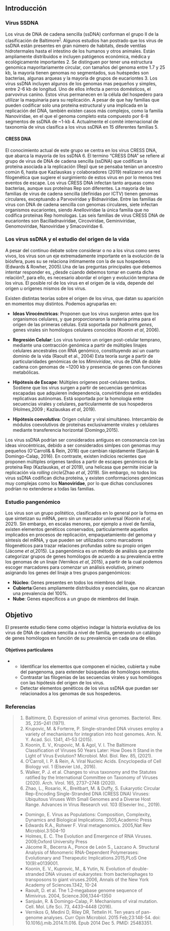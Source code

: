 
## Introducción 

### Virus SSDNA 


Los virus de DNA de cadena sencilla (ssDNA) conforman el grupo II de la clasificación de Baltimore<sup>[1](#referencias)⁠</sup>. Algunos estudios han postrado que los virus de ssDNA están presentes en gran número de habitats, desde ventilas hidrotermales hasta el intestino de los humanos y otros animales.  Están ampliamente distribuidos e incluyen patógenos económica, médica y ecológicamente importantes 2⁠. Se distinguen por tener una estructura genomica mayoritariamente circular, con tamaños del genoma entre 1.7 y 25 kb, la mayoría tienen genomas no segmentados, sus huéspedes son bacterias, algunas arqueas y la mayoría de grupos de eucariontes 3⁠. Los virus ssDNA incluyen algunos de los genomas mas pequeños y simples, entre 2-6 kb de longitud. Uno de ellos infecta a perros domésticos, el parvovirus canino. Estos virus permanecen en la célula del hospedero para utilizar la maquinaria para su replicación. A pesar de que hay familias que pueden codificar solo una proteína estructural y una implicada en la replicación del DNA,  también existen casos más complejos, como la familia Nanoviridae, en el que el genoma completo esta compuesto por 6-8 segmentos de ssDNA de ~1-kb 4⁠. Actualmente el comité internacional de taxonomía de virus clasifica a los virus ssDNA en 15 diferentes familias 5⁠.

#### CRESS DNA 

El conocimiento actual de este grupo se centra en los virus CRESS DNA, que abarca la mayoría de los ssDNA 6. El termino “CRESS DNA” se refiere al grupo de virus de DNA de cadena sencilla (ssDNA) que codifican la proteína asociada a la replicación (Rep) que se pensaba tenían un ancestro común 6⁠, hasta que Kazlauskas y colaboradores (2019) realizaron una red filogenética que sugiere el surgimiento de estos virus en por lo menos tres eventos de escape. Los virus CRESS DNA infectan tanto arqueas como bacterias, aunque sus proteínas Rep son diferentes.  La mayoría de las familias de virus de cadena sencilla (definidas por ICTV) tienen genomas circulares, exceptuando a Parvoviridae y Bidnaviridae. Entre las familias de virus con DNA de cadena sencilla con genomas circulares, siete infectan organismos eucariontes, siendo Anelloviridae la única familia que no codifica proteínas Rep homologas. Las seis familias de virus CRESS DNA de eucariontes son Bacilladnaviridae, Circoviridae, Geminiviridae, Genomoviridae, Nanoviridae y Smacoviridae 6⁠.  







### Los virus ssDNA y el estudio del origen de la vida

A pesar del continuo debate sobre considerar o no a los virus como seres vivos, los virus son un eje extremadamente importante en la evolución de la biósfera, pues su se relaciona íntimamente con la de sus hospederos (Edwards & Rowher, 2005).Una de las preguntas principales que debemos intentar responder es, ¿desde cúando debemos tomar en cuenta dicha relación?, para ello, es necesario abordar el origen y evolución temprana de los virus. El posible rol de los virus en el origen de la vida, depende del origen u orígenes mismos de los virus.

Existen distintas teorías sobre el origen de los virus, que datan su aparición en momentos muy distintos. Podemos agruparlas en:

- **Ideas Virocénctricas**: Proponen que los virus surgieron antes que los organismos celulares, y que proporcionaron la materia prima para el origen de las primeras células. Está soportada por *hallmark genes*, genes virales sin homólogos celulares conocidos (Koonin *et al*, 2006).

- **Regresión Celular**: Los virus tuvieron un origen post-celular temprano, mediante una contracción genómica a partir de múltiples linajes celulares ancestrales con RNA genómico, constituyendo así un cuarto dominio de la vida (Raoult  et al., 2004) Esta teoría surge a partir de particularidades genómicas de los *Mimiviridae*, virus de DNA de doble cadena con genomas de ~1200 kb y presencia de genes con funciones metabólicas.

- **Hipótesis de Escape**: Múltiples orígenes post-celulares tardíos. Sostiene que los virus surgen a partir de secuencias genómicas escapadas que adquieren independencia, convirtiéndose en entidades replicativas autónomas. Está soportada por la homología entre secuencias virales y celulares, particularmente de sus hospederos (Holmes,2009 ; Kazlauskas *et al*, 2019).

- **Hipótesis coevolutiva**: Origen celular y viral simultáneo. Intercambio de módulos coevolutivos de proteínas exclusivamente virales y celulares mediante transferencia horizontal (Domingo,2015).

Los virus ssDNA podrían ser considerados antiguos en consonancia con las ideas virocéntricas, debido a ser considerados simlpes con genomas muy pequeños (O'Carroll& & Rein, 2016) que cambian rápidamente (Sanjuán & Domingo-Calap, 2016). En contraste, existen indicios recientes que proponen múltiples orígenes tardíos a partir de escapes genómicos de la proteína Rep (Kazlauskas, *et al* 2019), una helicasa que permite iniciar la replicación vía *rolling circle*(Zhao *et al*, 2019). Sin embargo, no todos los virus ssDNA codifican dicha proteína, y existen conformaciones genómicas muy complejas como los **Nanoviridae**, por lo que dichas conclusiones podrían no extenderse a todas las familias.

### Estudio pangenómico

Los virus son un grupo politético, clasificados en lo general por la forma en que sintetizan su mRNA, pero sin un marcador universal (Koonin *et al*, 2021). Sin embargo, en escalas menores, por ejemplo a nivel de familia, existen elementos genéticos conservados, particularmente aquellos implicados en procesos de replicación, empaquetamiento del genoma y síntesis del mRNA, y que pueden ser utilizados como marcadores filogenéticos para trazar relaciones profundas sobre su propio origen (Jácome *et al*,2015). La pangenómica es un método de análisis que permite categorizar grupos de genes homólogos de acuerdo a su prevalencia entre los genomas de un linaje (Vernikos *et al*, 2015), a partir de la cual podemos escoger marcadores para comenzar un análisis evolutivo, primero asignando los genes del linaje a tres grupos pangenómicos:

- **Núcleo**: Genes presentes en todos los miembros del linaje.
- **Cubierta**:Genes ampliamente distribuidos y esenciales, que no alcanzan una prevalencia del 100%.
- **Nube**: Genes específicos a un grupo de miembros del linaje.

## Objetivo

El presente estudio tiene como objetivo indagar la historia evolutiva de los virus de DNA de cadena sencilla a nivel de familia, generando un catálogo de genes homólogos en función de su prevalencia en cada una de ellas.

#### Objetivos particulares
-
  - Identificar los elementos que componen el núcleo, cubierta y nube del pangenoma, para extender búsquedas de homólogos remotos.
  - Contrastar las filogenias de las secuencias virales y sus homólogos con las hipótesis del origen de los virus.
  - Detectar elementos genéticos de los virus ssDNA que puedan ser relacionados a los genomas de sus hospederos.

### Referencias
> 1.	Baltimore, D. Expression of animal virus genomes. Bacteriol. Rev. 35, 235–241 (1971).
> 2.	Krupovic, M. & Forterre, P. Single-stranded DNA viruses employ a variety of mechanisms for integration into host genomes. Ann. N. Y. Acad. Sci. 1341, 41–53 (2015).
> 3.	Koonin, E. V., Krupovic, M. & Agol, V. I. The Baltimore Classification of Viruses 50 Years Later: How Does It Stand in the Light of Virus Evolution? Microbiol. Mol. Biol. Rev. 85, (2021).
> 4.	O’Carroll, I. P. & Rein, A. Viral Nucleic Acids. Encyclopedia of Cell Biology vol. 1 (Elsevier Ltd., 2016).
> 5.	Walker, P. J. et al. Changes to virus taxonomy and the Statutes ratified by the International Committee on Taxonomy of Viruses (2020). Arch. Virol. 165, 2737–2748 (2020).
> 6.	Zhao, L., Rosario, K., Breitbart, M. & Duffy, S. Eukaryotic Circular Rep-Encoding Single-Stranded DNA (CRESS DNA) Viruses: Ubiquitous Viruses With Small Genomes and a Diverse Host Range. Advances in Virus Research vol. 103 (Elsevier Inc., 2019).
> - Domingo, E. Virus as Populations: Composition, Complexity, Dynamics and Biological Implications. 2005,Academic Press
> - Edwards R.A., Rohwer F. Viral metagenomics. 2005,Nat Rev Microbiol.3:504–10
> - Holmes, E. C. The Evolution and Emergence of RNA Viruses. 2009,Oxford University Press
> - Jácome R., Becerra A., Ponce de León S., Lazcano A. Structural Analysis of Monomeric RNA-Dependent Polymerases: Evolutionary and Therapeutic Implications.2015,PLoS One 10(9):e0139001.
> - Koonin, E. V., Kuprovic, M., & Yutin, N. Evolution of double-stranded DNA viruses of eukaryotes: from bacteriophages to transposons to giant viruses.2006, Annals of the New York Academy of Sciences.1342, 10-24
> - Raoult, D. et al. The 1.2‐megabase genome sequence of Mimivirus. 2004, Science.306,1344–1350
> - Sanjuán, R. & Domingo-Calap, P. Mechanisms of viral mutation. Cell. Mol. Life Sci. 73, 4433–4448 (2016).
> - Vernikos G, Medini D, Riley DR, Tettelin H. Ten years of pan-genome analyses. Curr Opin Microbiol. 2015 Feb;23:148-54. doi: 10.1016/j.mib.2014.11.016. Epub 2014 Dec 5. PMID: 25483351.

